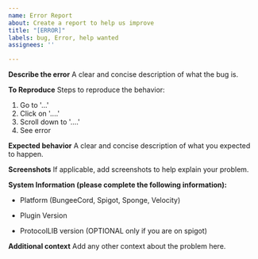 ```yaml
---
name: Error Report
about: Create a report to help us improve
title: "[ERROR]"
labels: bug, Error, help wanted
assignees: ''

---
```


**Describe the error**
A clear and concise description of what the bug is.

**To Reproduce**
Steps to reproduce the behavior:
1. Go to '...'
2. Click on '....'
3. Scroll down to '....'
4. See error

**Expected behavior**
A clear and concise description of what you expected to happen.

**Screenshots**
If applicable, add screenshots to help explain your problem.

**System Information (please complete the following information):**
- Platform (BungeeCord, Spigot, Sponge, Velocity)
- Plugin Version

- ProtocolLIB version (OPTIONAL only if you are on spigot)

**Additional context**
Add any other context about the problem here.
